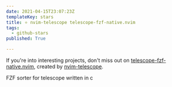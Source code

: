```yaml
---
date: 2021-04-15T23:07:23Z
templateKey: stars
title: ⭐ nvim-telescope telescope-fzf-native.nvim
tags:
  - github-stars
published: True

---
```


If you're into interesting projects, don't miss out on [telescope-fzf-native.nvim](https://github.com/nvim-telescope/telescope-fzf-native.nvim), created by [nvim-telescope](https://github.com/nvim-telescope).

FZF sorter for telescope written in c
